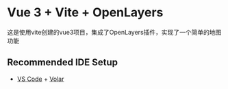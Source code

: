 # Vue 3 + Vite + OpenLayers

这是使用vite创建的vue3项目，集成了OpenLayers插件，实现了一个简单的地图功能

## Recommended IDE Setup

- [VS Code](https://code.visualstudio.com/) + [Volar](https://marketplace.visualstudio.com/items?itemName=Vue.volar)
